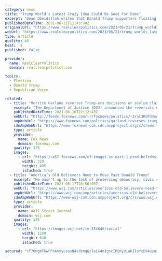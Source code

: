 ```yaml
---
category: news
title: "Trump World's Latest Crazy Idea Could Be Good For Dems"
excerpt: "Dean Obeidallah writes that Donald Trump supporters floating the idea that the former president could be the next House Speaker. Read Full Article »"
publishedDateTime: 2021-06-21T11:43:00Z
originalUrl: "https://www.realclearpolitics.com/2021/06/21/trump_worlds_latest_crazy_idea_could_be_good_for_dems_545511.html"
webUrl: "https://www.realclearpolitics.com/2021/06/21/trump_worlds_latest_crazy_idea_could_be_good_for_dems_545511.html"
type: article
quality: 45
heat: -1
published: false

provider:
  name: RealClearPolitics
  domain: realclearpolitics.com

topics:
  - Election
  - Donald Trump
  - Republican Voice

related:
  - title: "Merrick Garland reverses Trump-era decisions on asylum claims"
    excerpt: "The Department of Justice (DOJ) announced the reversals on Wednesday, which would set U.S. immigration policy back to where it was before decisions made by Trump-era DOJ officials Attorney General Jeff Sessions and Deputy Attorney General Jeffrey Rosen."
    publishedDateTime: 2021-06-16T22:12:43Z
    webUrl: "http://feeds.foxnews.com/~r/foxnews/politics/~3/al3KUPd4sgA/garland-reverses-trump-era-asylum-decisions"
    ampWebUrl: "https://www.foxnews.com/politics/garland-reverses-trump-era-asylum-decisions.amp"
    cdnAmpWebUrl: "https://www-foxnews-com.cdn.ampproject.org/c/s/www.foxnews.com/politics/garland-reverses-trump-era-asylum-decisions.amp"
    type: article
    provider:
      name: Fox News
      domain: foxnews.com
    quality: 175
    images:
      - url: "https://a57.foxnews.com/cf-images.us-east-1.prod.boltdns.net/v1/static/694940094001/4103c4e5-d00a-4af6-ad62-f5bd254ac7e9/f4748280-16c7-4002-8b38-39b4f00e46a5/1280x720/match/720/405/image.jpg?ve=1&tl=1"
        width: 720
        height: 405
        isCached: true
  - title: "America’s Old Believers Need to Move Past Donald Trump"
    excerpt: "He wasn’t up to the task of preserving democracy, civic sanity and freedom of speech and thought from progressive elites."
    publishedDateTime: 2021-06-17T20:50:00Z
    webUrl: "https://www.wsj.com/articles/americas-old-believers-need-to-move-past-donald-trump-11623948637?mod=hp_opin_pos_3"
    ampWebUrl: "https://www.wsj.com/amp/articles/americas-old-believers-need-to-move-past-donald-trump-11623948637"
    cdnAmpWebUrl: "https://www-wsj-com.cdn.ampproject.org/c/s/www.wsj.com/amp/articles/americas-old-believers-need-to-move-past-donald-trump-11623948637"
    type: article
    provider:
      name: Wall Street Journal
      domain: wsj.com
    quality: 135
    images:
      - url: "https://images.wsj.net/im-354640/social"
        width: 1280
        height: 640
        isCached: true

secured: "cT70NgXTkwPPnAnyyusaoN4sdzmqQzla1x4mIgncIROKyUiaKIlofcDO4UzusU3n564NO5f3OZ9RQKCN+1ev1kjOiED9/SS5KU7Xvtkke3eGzSkfrp497n+DuVEw2IM8ROt/Ta1uD/pKwHzizeb+eolDsPfxHt2wc8rDNwplnY0ayVKey4L5vsGUOubqNpWG25WjCAtGbT4f1GCcDfhas24uNAz6VniNmaXVhkAFizNkn0MfVmI3QlCF7XG6dL/8OcOMF8Ol08Tazjj0wiYSGEWwZOc6dUHBFvtCpnA0Vpb/ixEVpkHFVlAH760wEXVN9C8cKDDzJS9E9Yv1I+AMLmH72XJsf+lCPWD2+RK2XB0=;ODe64XlVV+Oadd7q5I27kQ=="
---
```


